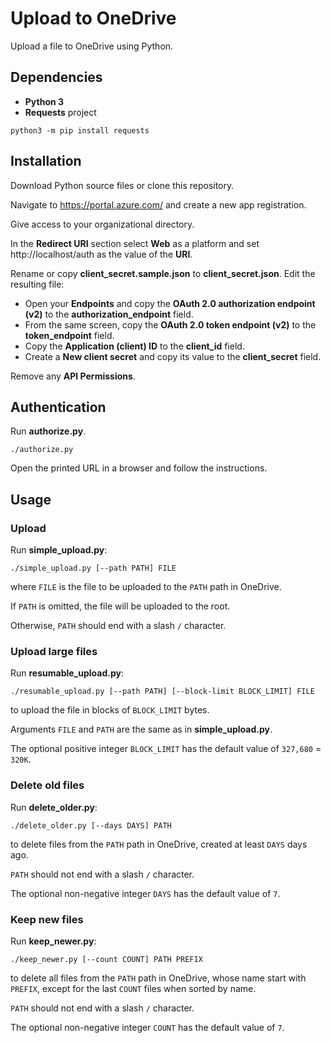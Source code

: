 # Upload to OneDrive

Upload a file to OneDrive using Python.

## Dependencies

- **Python 3**
- **Requests** project
```
python3 -m pip install requests
```

## Installation

Download Python source files or clone this repository.

Navigate to https://portal.azure.com/ and create a new app registration.

Give access to your organizational directory.

In the **Redirect URI** section select **Web** as a platform and set http://localhost/auth as the value of the **URI**.

Rename or copy **client_secret.sample.json** to **client_secret.json**.
Edit the resulting file:
* Open your **Endpoints** and copy the **OAuth 2.0 authorization endpoint (v2)** to the **authorization_endpoint** field.
* From the same screen, copy the **OAuth 2.0 token endpoint (v2)** to the **token_endpoint** field.
* Copy the **Application (client) ID** to the **client_id** field.
* Create a **New client secret** and copy its value to the **client_secret** field.

Remove any **API Permissions**.

## Authentication

Run **authorize.py**.
```
./authorize.py
```

Open the printed URL in a browser and follow the instructions.

## Usage

### Upload

Run **simple_upload.py**:
```
./simple_upload.py [--path PATH] FILE
```
where `FILE` is the file to be uploaded to the `PATH` path in OneDrive.

If `PATH` is omitted, the file will be uploaded to the root.

Otherwise, `PATH` should end with a slash `/` character.

### Upload large files

Run **resumable_upload.py**:
```
./resumable_upload.py [--path PATH] [--block-limit BLOCK_LIMIT] FILE
```
to upload the file in blocks of `BLOCK_LIMIT` bytes.

Arguments `FILE` and `PATH` are the same as in **simple_upload.py**.

The optional positive integer `BLOCK_LIMIT` has the default value of `327,680` = `320K`.

### Delete old files

Run **delete_older.py**:
```
./delete_older.py [--days DAYS] PATH
```
to delete files from the `PATH` path in OneDrive, created at least `DAYS` days ago.

`PATH` should not end with a slash `/` character.

The optional non-negative integer `DAYS` has the default value of `7`.

### Keep new files

Run **keep_newer.py**:
```
./keep_newer.py [--count COUNT] PATH PREFIX
```
to delete all files from the `PATH` path in OneDrive, whose name start with `PREFIX`, except for the last `COUNT` files when sorted by name.

`PATH` should not end with a slash `/` character.

The optional non-negative integer `COUNT` has the default value of `7`.
